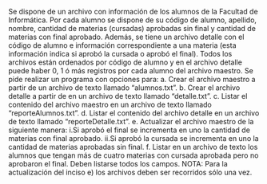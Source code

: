 Se dispone de un archivo con información de los alumnos de la Facultad de Informática. Por cada alumno se dispone de su código de alumno, apellido, nombre, cantidad de materias (cursadas) aprobadas sin final y cantidad de materias con final aprobado. Además, se tiene un archivo detalle con el código de alumno e información correspondiente a una materia (esta información indica si aprobó la cursada o aprobó el final).
Todos los archivos están ordenados por código de alumno y en el archivo detalle puede haber 0, 1 ó más registros por cada alumno del archivo maestro. Se pide realizar un programa con opciones para:
a. Crear el archivo maestro a partir de un archivo de texto llamado “alumnos.txt”.
b. Crear el archivo detalle a partir de en un archivo de texto llamado “detalle.txt”.
c. Listar el contenido del archivo maestro en un archivo de texto llamado “reporteAlumnos.txt”.
d. Listar el contenido del archivo detalle en un archivo de texto llamado “reporteDetalle.txt”.
e. Actualizar el archivo maestro de la siguiente manera:
i.Si aprobó el final se incrementa en uno la cantidad de materias con final aprobado.
ii.Si aprobó la cursada se incrementa en uno la cantidad de materias aprobadas sin final.
f. Listar en un archivo de texto los alumnos que tengan más de cuatro materias con cursada aprobada pero no aprobaron el final. Deben listarse todos los campos.
NOTA: Para la actualización del inciso e) los archivos deben ser recorridos sólo una vez.